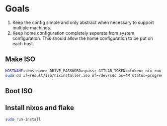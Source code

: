 # Goals
1. Keep the config simple and only abstract when necessary to support multiple machines.
1. Keep home configuration completely seperate from system configuration. This should allow the home configuration to be put on each host.

## Make ISO
```sh
HOSTNAME=<hostname> DRIVE_PASSWORD=<pass> GITLAB_TOKEN=<token> nix run --show-trace nixpkgs#nixos-generators -- --format iso --flake .#iso -o result
sudo dd if=result/iso/nixinstaller.iso of=/dev/sdc bs=4M status=progress conv=fdatasync
```
## Boot ISO
## Install nixos and flake
```sh
sudo run-install
```
